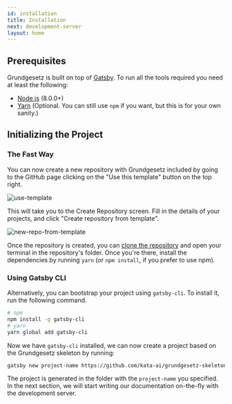 ```yaml
---
id: installation
title: Installation
next: development-server
layout: home
---
```


## Prerequisites

Grundgesetz is built on top of [Gatsby](https://www.gatsbjs.org). To run all the tools required you need at least the following:

- [Node.js](https://nodejs.org/en/) (8.0.0+)
- [Yarn](https://yarnpkg.com) (Optional. You can still use `npm` if you want, but this is for your own sanity.)

## Initializing the Project

### The Fast Way

You can now create a new repository with Grundgesetz included by going to the GitHub page clicking on the "Use this template" button on the top right.

![use-template](/img/use-template.png)

This will take you to the Create Repository screen. Fill in the details of your projects, and click "Create repository from template".

![new-repo-from-template](/img/new-repo-from-template.png)

Once the repository is created, you can [clone the repository](https://help.github.com/en/articles/cloning-a-repository) and open your terminal in the repository's folder. Once you're there, install the dependencies by running `yarn` (or `npm install`, if you prefer to use npm).

### Using Gatsby CLI

Alternatively, you can bootstrap your project using `gatsby-cli`. To install it, run the following command.

```bash
# npm
npm install -g gatsby-cli
# yarn
yarn global add gatsby-cli
```

Now we have `gatsby-cli` installed, we can now create a project based on the Grundgesetz skeleton by running:

```bash
gatsby new project-name https://github.com/kata-ai/grundgesetz-skeleton
```

The project is generated in the folder with the `project-name` you specified. In the next section, we will start writing our documentation on-the-fly with the development server.
